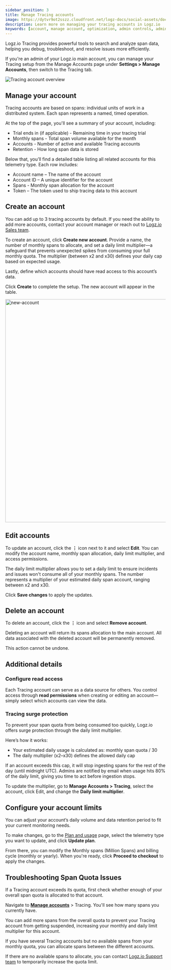 ```yaml
---
sidebar_position: 3
title: Manage Tracing accounts
image: https://dytvr9ot2sszz.cloudfront.net/logz-docs/social-assets/docs-social.jpg
description: Learn more on managing your tracing accounts in Logz.io
keywords: [account, manage account, optimization, admin controls, admin, user permissions, permissions, access control, trace, traces]
---
```



Logz.io Tracing provides powerful tools to search and analyze span data, helping you debug, troubleshoot, and resolve issues more efficiently.

If you're an admin of your Logz.io main account, you can manage your Tracing setup from the Manage Accounts page under **Settings > Manage Accounts**, then switch to the Tracing tab.

![Tracing account overview](https://dytvr9ot2sszz.cloudfront.net/logz-docs/accounts/tracing-main-account.png)


## Manage your account

Tracing accounts are based on spans: individual units of work in a distributed system. Each span represents a named, timed operation.

At the top of the page, you'll see a summary of your account, including:

* Trial ends in (if applicable) - Remaining time in your tracing trial
* Monthly spans - Total span volume available for the month
* Accounts - Number of active and available Tracing accounts
* Retention - How long span data is stored

Below that, you’ll find a detailed table listing all related accounts for this telemetry type. Each row includes:

* Account name – The name of the account
* Account ID – A unique identifier for the account
* Spans - Monthly span allocation for the account
* Token – The token used to ship tracing data to this account

## Create an account

You can add up to 3 tracing accounts by default. If you need the ability to add more accounts, contact your account manager or reach out to [Logz.io Sales team](mailto:sales@logz.io).

To create an account, click **Create new account**. Provide a name, the number of monthly spans to allocate, and set a daily limit multiplier—a safeguard that prevents unexpected spikes from consuming your full monthly quota. The multiplier (between x2 and x30) defines your daily cap based on expected usage.

Lastly, define which accounts should have read access to this account’s data.

Click **Create** to complete the setup. The new account will appear in the table.

<img src="https://dytvr9ot2sszz.cloudfront.net/logz-docs/accounts/tracing-new-account.png" alt="new-account" width="700"/>


## Edit accounts

To update an account, click the **⋮** icon next to it and select **Edit**. You can modify the account name, monthly span allocation, daily limit multiplier, and access permissions.

The daily limit multiplier allows you to set a daily limit to ensure incidents and issues won't consume all of your monthly spans. The number represents a multiplier of your estimated daily span account, ranging between x2 and x30.

Click **Save changes** to apply the updates.

## Delete an account 

To delete an account, click the **⋮** icon and select **Remove account**.

Deleting an account will return its spans allocation to the main account. All data associated with the deleted account will be permanently removed.

This action cannot be undone.

## Additional details

### Configure read access

Each Tracing account can serve as a data source for others. You control access through **read permissions** when creating or editing an account—simply select which accounts can view the data.

### Tracing surge protection

To prevent your span quota from being consumed too quickly, Logz.io offers surge protection through the daily limit multiplier.

Here’s how it works:

* Your estimated daily usage is calculated as:
  monthly span quota / 30
* The daily multiplier (x2–x30) defines the allowed daily cap

If an account exceeds this cap, it will stop ingesting spans for the rest of the day (until midnight UTC). Admins are notified by email when usage hits 80% of the daily limit, giving you time to act before ingestion stops.

To update the multiplier, go to **Manage Accounts > Tracing**, select the account, click Edit, and change the **Daily limit multiplier**.

## Configure your account limits

You can adjust your account’s daily volume and data retention period to fit your current monitoring needs.

To make changes, go to the [Plan and usage](https://app.logz.io/#/dashboard/settings/plan-and-billing/plan) page, select the telemetry type you want to update, and click **Update plan**.

From there, you can modify the Monthly spans (Million Spans) and billing cycle (monthly or yearly). When you're ready, click **Proceed to checkout** to apply the changes.


## Troubleshooting Span Quota Issues

If a Tracing account exceeds its quota, first check whether enough of your overall span quota is allocated to that account.

Navigate to **[Manage accounts](https://app.logz.io/#/dashboard/settings/manage-accounts)** > Tracing. You'll see how many spans you currently have.

You can add more spans from the overall quota to prevent your Tracing account from getting suspended, increasing your monthly and daily limit multiplier for this account.

If you have several Tracing accounts but no available spans from your monthly quota, you can allocate spans between the different accounts.

If there are no available spans to allocate, you can contact [Logz.io Support team](mailto:help@logz.io) to temporarily increase the quota limit.